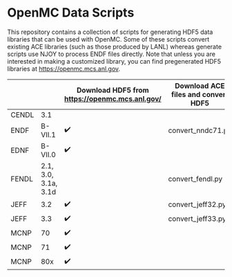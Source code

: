 # OpenMC Data Scripts

This repository contains a collection of scripts for generating HDF5 data
libraries that can be used with OpenMC. Some of these scripts convert existing
ACE libraries (such as those produced by LANL) whereas generate scripts use NJOY to
process ENDF files directly. Note that unless you are interested in making a
customized library, you can find pregenerated HDF5 libraries at
https://openmc.mcs.anl.gov.

|       |                      | Download HDF5 from https://openmc.mcs.anl.gov/ | Download ACE files and convert HDF5 | Download ENDF files and generate HDF5 | Convert local files |
|-------|----------------------|------------------------------------------------|-------------------------------------|---------------------------------------|---------------------|
| CENDL | 3.1                  |                                                |                                     | generate_cendl.py                     |                     |
| ENDF  | B-VII.1              | :heavy_check_mark:                             | convert_nndc71.py                   | generate_endf71.py                    |                     |
| EDNF  | B-VII.0              | :heavy_check_mark:                             |                                     | generate_endf80.py                    |                     |
| FENDL | 2.1, 3.0, 3.1a, 3.1d |                                                | convert_fendl.py                    |                                       |                     |
| JEFF  | 3.2                  | :heavy_check_mark:                             | convert_jeff32.py                   |                                       |                     |
| JEFF  | 3.3                  | :heavy_check_mark:                             | convert_jeff33.py                   |                                       |                     |
| MCNP  | 70                   | :heavy_check_mark:                             |                                     |                                       | convert_mcnp70.py   |
| MCNP  | 71                   | :heavy_check_mark:                             |                                     |                                       | convert_mcnp71.py   |
| MCNP  | 80x                  | :heavy_check_mark:                             |                                     |                                       | convert_lib80x.py   |